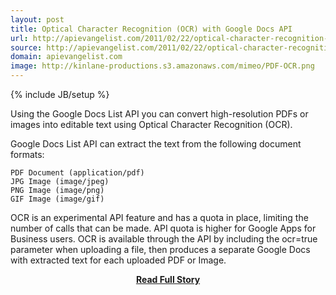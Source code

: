 ```yaml
---
layout: post
title: Optical Character Recognition (OCR) with Google Docs API
url: http://apievangelist.com/2011/02/22/optical-character-recognition-ocr-with-google-docs-api/
source: http://apievangelist.com/2011/02/22/optical-character-recognition-ocr-with-google-docs-api/
domain: apievangelist.com
image: http://kinlane-productions.s3.amazonaws.com/mimeo/PDF-OCR.png
---
```

{% include JB/setup %}<p>Using the Google Docs List API you can convert high-resolution PDFs or images into editable text using Optical Character Recognition (OCR).

Google Docs List API can extract the text from the following document formats:

	PDF Document (application/pdf)
	JPG Image (image/jpeg)
	PNG Image (image/png)
	GIF Image (image/gif)

OCR is an experimental API feature and has a quota in place, limiting the number of calls that can be made.  API quota is higher for Google Apps for Business users.
OCR is available through the API by including the ocr=true parameter when uploading a file, then produces a separate Google Docs with extracted text for each uploaded PDF or Image.
</p>
<center><p><a href="http://apievangelist.com/2011/02/22/optical-character-recognition-ocr-with-google-docs-api/" style='padding:25px; font-sze:18px; font-weight: bold;'>Read Full Story</a></p></center>
